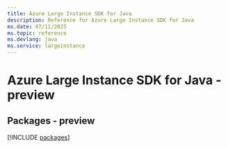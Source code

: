```yaml
---
title: Azure Large Instance SDK for Java
description: Reference for Azure Large Instance SDK for Java
ms.date: 07/11/2025
ms.topic: reference
ms.devlang: java
ms.service: largeinstance
---
```

# Azure Large Instance SDK for Java - preview
## Packages - preview
[!INCLUDE [packages](large-instance-index.md)]